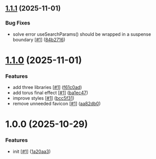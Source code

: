 ## [1.1.1](https://github.com/d3p1/nextjs-torus/compare/v1.1.0...v1.1.1) (2025-11-01)


### Bug Fixes

* solve error useSearchParams() should be wrapped in a suspense boundary [[#1](https://github.com/d3p1/nextjs-torus/issues/1)] ([84b2716](https://github.com/d3p1/nextjs-torus/commit/84b27160014922ca6cc17b2f43cce250f8e96c12))

# [1.1.0](https://github.com/d3p1/nextjs-torus/compare/v1.0.0...v1.1.0) (2025-11-01)


### Features

* add three libraries [[#1](https://github.com/d3p1/nextjs-torus/issues/1)] ([f61c0ad](https://github.com/d3p1/nextjs-torus/commit/f61c0ad0d8a5d9a8162540aacc0ef9415802aab2))
* add torus final effect [[#1](https://github.com/d3p1/nextjs-torus/issues/1)] ([ba1ec47](https://github.com/d3p1/nextjs-torus/commit/ba1ec47d411bce114a76bc29a3583d4f638af4d1))
* improve styles [[#1](https://github.com/d3p1/nextjs-torus/issues/1)] ([bcc5f31](https://github.com/d3p1/nextjs-torus/commit/bcc5f319b413f1fb96515a138a8c63e09de58eb1))
* remove unneeded favicon [[#1](https://github.com/d3p1/nextjs-torus/issues/1)] ([aa82db0](https://github.com/d3p1/nextjs-torus/commit/aa82db0208347ebeee54b9ae23b04aff12a95924))

# 1.0.0 (2025-10-29)


### Features

* init [[#1](https://github.com/d3p1/nextjs-torus/issues/1)] ([1a20aa3](https://github.com/d3p1/nextjs-torus/commit/1a20aa329f713e8cd99410d3ec536e0d9272e0d3))
